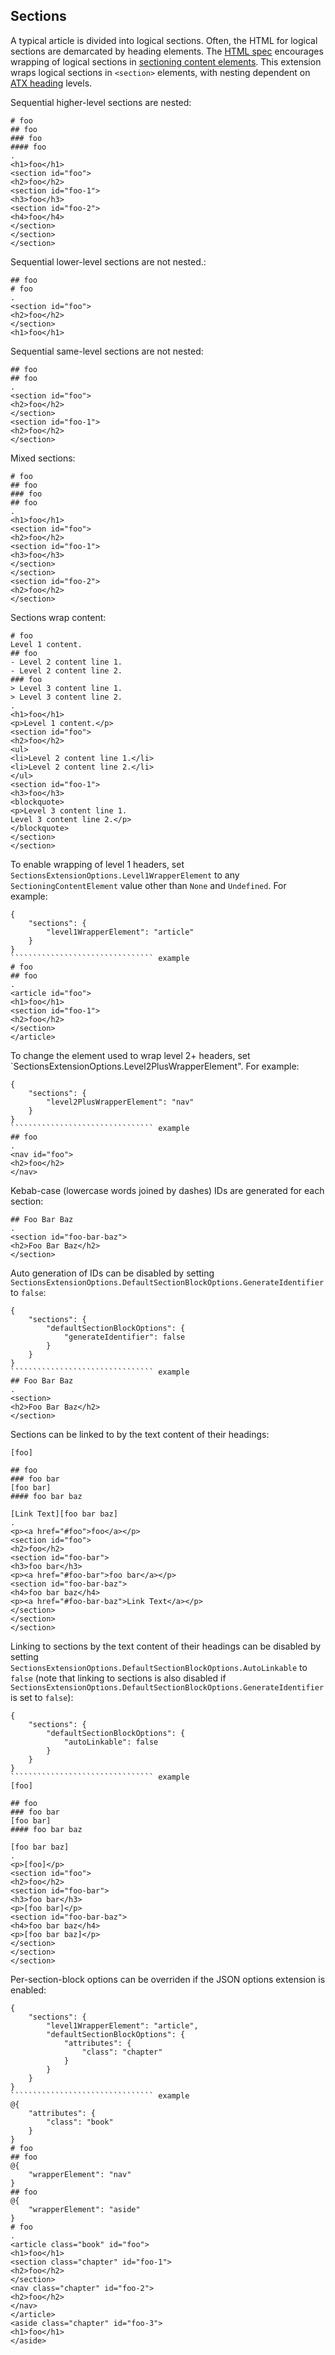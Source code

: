 ﻿## Sections
A typical article is divided into logical sections. Often, the HTML for logical sections are demarcated by heading elements.
The [HTML spec](https://html.spec.whatwg.org/multipage/sections.html#headings-and-sections) encourages wrapping of 
logical sections in [sectioning content elements](https://html.spec.whatwg.org/multipage/dom.html#sectioning-content-2).
This extension wraps logical sections in `<section>` elements, with nesting dependent on [ATX heading](https://spec.commonmark.org/0.28/#atx-headings)
levels.

Sequential higher-level sections are nested:

```````````````````````````````` example
# foo
## foo
### foo
#### foo
.
<h1>foo</h1>
<section id="foo">
<h2>foo</h2>
<section id="foo-1">
<h3>foo</h3>
<section id="foo-2">
<h4>foo</h4>
</section>
</section>
</section>
````````````````````````````````

Sequential lower-level sections are not nested.:

```````````````````````````````` example
## foo
# foo
.
<section id="foo">
<h2>foo</h2>
</section>
<h1>foo</h1>
````````````````````````````````

Sequential same-level sections are not nested:

```````````````````````````````` example
## foo
## foo
.
<section id="foo">
<h2>foo</h2>
</section>
<section id="foo-1">
<h2>foo</h2>
</section>
````````````````````````````````

Mixed sections:

```````````````````````````````` example
# foo
## foo
### foo
## foo
.
<h1>foo</h1>
<section id="foo">
<h2>foo</h2>
<section id="foo-1">
<h3>foo</h3>
</section>
</section>
<section id="foo-2">
<h2>foo</h2>
</section>
````````````````````````````````

Sections wrap content:

```````````````````````````````` example
# foo
Level 1 content.
## foo
- Level 2 content line 1.
- Level 2 content line 2.
### foo
> Level 3 content line 1.
> Level 3 content line 2.
.
<h1>foo</h1>
<p>Level 1 content.</p>
<section id="foo">
<h2>foo</h2>
<ul>
<li>Level 2 content line 1.</li>
<li>Level 2 content line 2.</li>
</ul>
<section id="foo-1">
<h3>foo</h3>
<blockquote>
<p>Level 3 content line 1.
Level 3 content line 2.</p>
</blockquote>
</section>
</section>
````````````````````````````````

To enable wrapping of level 1 headers, set `SectionsExtensionOptions.Level1WrapperElement` to any `SectioningContentElement` value other than `None` and `Undefined`. For example:

```````````````````````````````` options
{
    "sections": {
        "level1WrapperElement": "article"
    }
}
```````````````````````````````` example
# foo
## foo
.
<article id="foo">
<h1>foo</h1>
<section id="foo-1">
<h2>foo</h2>
</section>
</article>
````````````````````````````````

To change the element used to wrap level 2+ headers, set `SectionsExtensionOptions.Level2PlusWrapperElement". For example:

```````````````````````````````` options
{
    "sections": {
        "level2PlusWrapperElement": "nav"
    }
}
```````````````````````````````` example
## foo
.
<nav id="foo">
<h2>foo</h2>
</nav>
````````````````````````````````

Kebab-case (lowercase words joined by dashes) IDs are generated for each section:

```````````````````````````````` example
## Foo Bar Baz
.
<section id="foo-bar-baz">
<h2>Foo Bar Baz</h2>
</section>
````````````````````````````````

Auto generation of IDs can be disabled by setting `SectionsExtensionOptions.DefaultSectionBlockOptions.GenerateIdentifier` to `false`:

```````````````````````````````` options
{
    "sections": {
        "defaultSectionBlockOptions": {
            "generateIdentifier": false
        }
    }
}
```````````````````````````````` example
## Foo Bar Baz
.
<section>
<h2>Foo Bar Baz</h2>
</section>
````````````````````````````````

Sections can be linked to by the text content of their headings:

```````````````````````````````` example
[foo]

## foo
### foo bar
[foo bar]
#### foo bar baz

[Link Text][foo bar baz]
.
<p><a href="#foo">foo</a></p>
<section id="foo">
<h2>foo</h2>
<section id="foo-bar">
<h3>foo bar</h3>
<p><a href="#foo-bar">foo bar</a></p>
<section id="foo-bar-baz">
<h4>foo bar baz</h4>
<p><a href="#foo-bar-baz">Link Text</a></p>
</section>
</section>
</section>
````````````````````````````````

Linking to sections by the text content of their headings can be disabled by setting `SectionsExtensionOptions.DefaultSectionBlockOptions.AutoLinkable` to `false` (note 
that linking to sections is also disabled if `SectionsExtensionOptions.DefaultSectionBlockOptions.GenerateIdentifier` is set to `false`):

```````````````````````````````` options
{
    "sections": {
        "defaultSectionBlockOptions": {
            "autoLinkable": false
        }
    }
}
```````````````````````````````` example
[foo]

## foo
### foo bar
[foo bar]
#### foo bar baz

[foo bar baz]
.
<p>[foo]</p>
<section id="foo">
<h2>foo</h2>
<section id="foo-bar">
<h3>foo bar</h3>
<p>[foo bar]</p>
<section id="foo-bar-baz">
<h4>foo bar baz</h4>
<p>[foo bar baz]</p>
</section>
</section>
</section>
````````````````````````````````

Per-section-block options can be overriden if the JSON options extension is enabled:

```````````````````````````````` options
{
    "sections": {
        "level1WrapperElement": "article",
        "defaultSectionBlockOptions": {
            "attributes": {
                "class": "chapter"
            }
        }
    }
}
```````````````````````````````` example
@{
    "attributes": {
        "class": "book"
    }
}
# foo
## foo
@{
    "wrapperElement": "nav"
}
## foo
@{
    "wrapperElement": "aside"
}
# foo
.
<article class="book" id="foo">
<h1>foo</h1>
<section class="chapter" id="foo-1">
<h2>foo</h2>
</section>
<nav class="chapter" id="foo-2">
<h2>foo</h2>
</nav>
</article>
<aside class="chapter" id="foo-3">
<h1>foo</h1>
</aside>
````````````````````````````````
